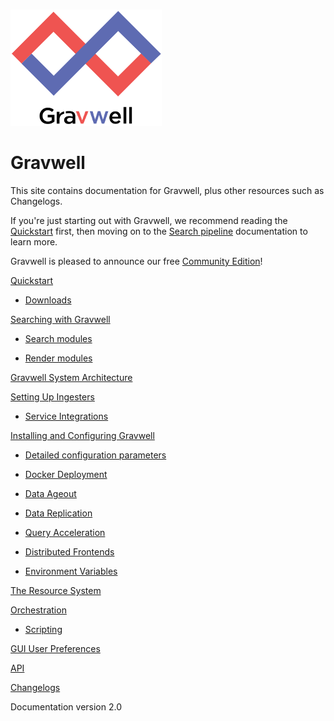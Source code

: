 # 

![](logo-name.png)

# Gravwell

This site contains documentation for Gravwell, plus other resources such as Changelogs.

If you're just starting out with Gravwell, we recommend reading the [Quickstart](quickstart/quickstart.md) first, then moving on to the [Search pipeline](search/search.md) documentation to learn more.

Gravwell is pleased to announce our free [Community Edition](https://www.gravwell.io/download)!

[Quickstart](quickstart/quickstart.md)

  * [Downloads](quickstart/downloads.md)

[Searching with Gravwell](search/search.md)

  * [Search modules](search/searchmodules.md)

  * [Render modules](search/rendermodules.md)

[Gravwell System Architecture](architecture/architecture.md)

[Setting Up Ingesters](ingesters/ingesters.md)

  * [Service Integrations](ingesters/integrations.md)

[Installing and Configuring Gravwell](configuration/configuration.md)

  * [Detailed configuration parameters](configuration/parameters.md)

  * [Docker Deployment](configuration/docker.md)
  
  * [Data Ageout](configuration/ageout.md)

  * [Data Replication](configuration/replication.md)

  * [Query Acceleration](configuration/accelerators.md)

  * [Distributed Frontends](distributed/frontend.md)

  * [Environment Variables](configuration/environment-variables.md)

[The Resource System](resources/resources.md)

[Orchestration](scripting/scriptingsearch.md)

  * [Scripting](scripting/scripting.md)

[GUI User Preferences](configuration/gui.md)

[API](api/api.md)

[Changelogs](changelog/list.md)

Documentation version 2.0

